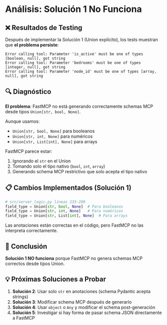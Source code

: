 # Análisis: Solución 1 No Funciona

## ❌ Resultados de Testing

Después de implementar la Solución 1 (Union explícito), los tests muestran que **el problema persiste**:

```
Error calling tool: Parameter 'is_active' must be one of types [boolean, null], got string
Error calling tool: Parameter 'bedrooms' must be one of types [integer, null], got string
Error calling tool: Parameter 'node_id' must be one of types [array, null], got string
```

## 🔍 Diagnóstico

**El problema**: FastMCP no está generando correctamente schemas MCP desde tipos `Union[str, bool, None]`.

Aunque usamos:
- `Union[str, bool, None]` para booleanos
- `Union[str, int, None]` para numéricos
- `Union[str, List[int], None]` para arrays

FastMCP parece estar:
1. Ignorando el `str` en el Union
2. Tomando solo el tipo nativo (`bool`, `int`, `array`)
3. Generando schema MCP restrictivo que solo acepta el tipo nativo

## 📋 Cambios Implementados (Solución 1)

```python
# src/server_logic.py líneas 233-299
field_type = Union[str, bool, None]  # Para booleanos
field_type = Union[str, int, None]   # Para numéricos
field_type = Union[str, List[int], None]  # Para arrays
```

Las anotaciones están correctas en el código, pero FastMCP no las interpreta correctamente.

## 🎯 Conclusión

**Solución 1 NO funciona** porque FastMCP no genera schemas MCP correctos desde tipos Union.

## 💡 Próximas Soluciones a Probar

1. **Solución 2**: Usar solo `str` en anotaciones (schema Pydantic acepta strings)
2. **Solución 3**: Modificar schema MCP después de generarlo
3. **Solución 4**: Usar `object` o `Any` y modificar el schema post-generación
4. **Solución 5**: Investigar si hay forma de pasar schema JSON directamente a FastMCP

